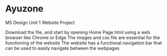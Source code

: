 # Ayuzone
M5 Design Unit 1 Website Project

Download the file, and start by opening Home Page.html using a web browser like Chrome or Edge
The images and css file are essential for the functioning of the website
The website has a functional navigation bar that can be used to easily navigate between the webpages
